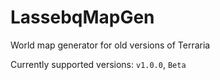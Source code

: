 # LassebqMapGen
World map generator for old versions of Terraria

Currently supported versions: `v1.0.0`, `Beta`
